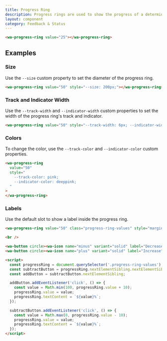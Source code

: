 ```yaml
---
title: Progress Ring
description: Progress rings are used to show the progress of a determinate operation in a circular fashion.
layout: component
category: Feedback & Status
---
```


```html {.example}
<wa-progress-ring value="25"></wa-progress-ring>
```

## Examples

### Size

Use the `--size` custom property to set the diameter of the progress ring.

```html {.example}
<wa-progress-ring value="50" style="--size: 200px;"></wa-progress-ring>
```

### Track and Indicator Width

Use the `--track-width` and `--indicator-width` custom properties to set the width of the progress ring's track and indicator.

```html {.example}
<wa-progress-ring value="50" style="--track-width: 6px; --indicator-width: 12px;"></wa-progress-ring>
```

### Colors

To change the color, use the `--track-color` and `--indicator-color` custom properties.

```html {.example}
<wa-progress-ring
  value="50"
  style="
    --track-color: pink;
    --indicator-color: deeppink;
  "
>
</wa-progress-ring>
```

### Labels

Use the default slot to show a label inside the progress ring.

```html {.example}
<wa-progress-ring value="50" class="progress-ring-values" style="margin-bottom: .5rem;">50%</wa-progress-ring>

<br />

<wa-button circle><wa-icon name="minus" variant="solid" label="Decrease"></wa-icon></wa-button>
<wa-button circle><wa-icon name="plus" variant="solid" label="Increase"></wa-icon></wa-button>

<script>
  const progressRing = document.querySelector('.progress-ring-values');
  const subtractButton = progressRing.nextElementSibling.nextElementSibling;
  const addButton = subtractButton.nextElementSibling;

  addButton.addEventListener('click', () => {
    const value = Math.min(100, progressRing.value + 10);
    progressRing.value = value;
    progressRing.textContent = `${value}%`;
  });

  subtractButton.addEventListener('click', () => {
    const value = Math.max(0, progressRing.value - 10);
    progressRing.value = value;
    progressRing.textContent = `${value}%`;
  });
</script>
```
